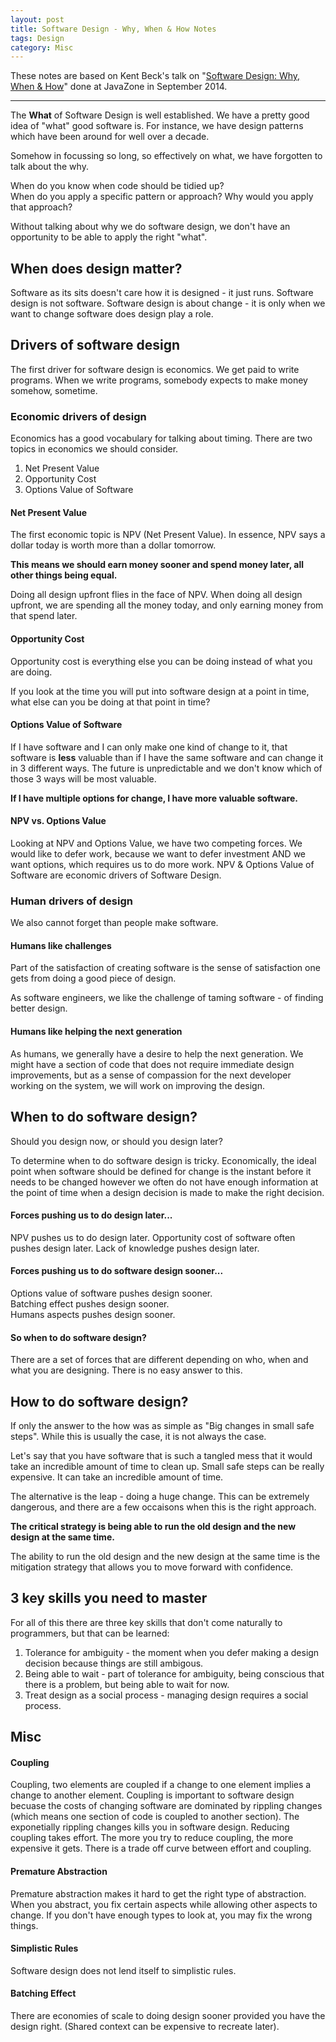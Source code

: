 ```yaml
---
layout: post
title: Software Design - Why, When & How Notes
tags: Design
category: Misc
---
```


These notes are based on Kent Beck's talk on "[Software Design: Why, When & How](https://vimeo.com/105771493)" done at JavaZone in September 2014.

------------------------------------------------------------------------

The **What** of Software Design is well established. We have a pretty good idea of "what" good software is. For instance, we have design patterns which have been around for well over a decade. 

Somehow in focussing so long, so effectively on what, we have forgotten to talk about the why.

When do you know when code should be tidied up?  
When do you apply a specific pattern or approach? 
Why would you apply that approach?  

Without talking about why we do software design, we don't have an opportunity to be able to apply the right "what".

## When does design matter? ##

Software as its sits doesn't care how it is designed - it just runs. 
Software design is not software. Software design is about change - it is only when we want to change software does design play a role.

## Drivers of software design ##

The first driver for software design is economics. We get paid to write programs. When we write programs, somebody expects to make money somehow, sometime.  

### Economic drivers of design ###

Economics has a good vocabulary for talking about timing.
There are two topics in economics we should consider.

1. Net Present Value  
2. Opportunity Cost
3. Options Value of Software  

#### Net Present Value ####

The first economic topic is NPV (Net Present Value). In essence, NPV says a dollar today is worth more than a dollar tomorrow. 

**This means we should earn money sooner and spend money later, all other things being equal.**  

Doing all design upfront flies in the face of NPV. When doing all design upfront, we are spending all the money today, and only earning money from that spend later.

#### Opportunity Cost ####

Opportunity cost is everything else you can be doing instead of what you are doing. 

If you look at the time you will put into software design at a point in time, what else can you be doing at that point in time?

#### Options Value of Software ####

If I have software and I can only make one kind of change to it, that software is **less** valuable than if I have the same software and can change it in 3 different ways. The future is unpredictable and we don't know which of those 3 ways will be most valuable. 

**If I have multiple options for change, I have more valuable software.**  

#### NPV vs. Options Value ####

Looking at NPV and Options Value, we have two competing forces. We would like to defer work, because we want to defer investment AND we want options, which requires us to do more work. NPV & Options Value of Software are economic drivers of Software Design.

### Human drivers of design ###

We also cannot forget than people make software. 

#### Humans like challenges ####

Part of the satisfaction of creating software is the sense of satisfaction one gets from doing a good piece of design. 

As software engineers, we like the challenge of taming software - of finding better design.

#### Humans like helping the next generation ####

As humans, we generally have a desire to help the next generation. We might have a section of code that does not require immediate design improvements, but as a sense of compassion for the next developer working on the system, we will work on improving the design.

## When to do software design? ##

Should you design now, or should you design later?  

To determine when to do software design is tricky. Economically, the ideal point when software should be defined for change is the instant before it needs to be changed however we often do not have enough information at the point of time when a design decision is made to make the right decision. 

#### Forces pushing us to do design later... ####

NPV pushes us to do design later.
Opportunity cost of software often pushes design later.
Lack of knowledge pushes design later.

#### Forces pushing us to do software design sooner... ####

Options value of software pushes design sooner.  
Batching effect pushes design sooner.  
Humans aspects pushes design sooner.

#### So when to do software design? ####

There are a set of forces that are different depending on who, when and what you are designing. There is no easy answer to this.  

## How to do software design? ##

If only the answer to the how was as simple as "Big changes in small safe steps". While this is usually the case, it is not always the case.  

Let's say that you have software that is such a tangled mess that it would take an incredible amount of time to clean up. Small safe steps can be really expensive. It can take an incredible amount of time.

The alternative is the leap - doing a huge change. This can be extremely dangerous, and there are a few occaisons when this is the right approach.  

**The critical strategy is being able to run the old design and the new design at the same time.**

The ability to run the old design and the new design at the same time is the mitigation strategy that allows you to move forward with confidence.

## 3 key skills you need to master ##

For all of this there are three key skills that don't come naturally to programmers, but that can be learned:

1. Tolerance for ambiguity - the moment when you defer making a design decision because things are still ambigous.  
2. Being able to wait - part of tolerance for ambiguity, being conscious that there is a problem, but being able to wait for now.  
3. Treat design as a social process - managing design requires a social process.  

## Misc ##

#### Coupling ####

Coupling, two elements are coupled if a change to one element implies a change to another element.
Coupling is important to software design becuase the costs of changing software are dominated by rippling changes (which means one section of code is coupled to another section). The exponetially rippling changes kills you in software design. Reducing coupling takes effort. The more you try to reduce coupling, the more expensive it gets. There is a trade off curve between effort and coupling.

#### Premature Abstraction ####

Premature abstraction makes it hard to get the right type of abstraction. When you abstract, you fix certain aspects while allowing other aspects to change. If you don't have enough types to look at, you may fix the wrong things.

#### Simplistic Rules ####

Software design does not lend itself to simplistic rules.

#### Batching Effect ####

There are economies of scale to doing design sooner provided you have the design right. (Shared context can be expensive to recreate later).
